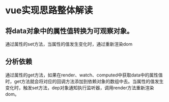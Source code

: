 # vue实现思路整体解读
## 将data对象中的属性值转换为可观察对象。
通过属性的set方法，当属性的值发生变化时，通过重新渲染dom

## 分析依赖
通过属性的get方法，如果在render、watch、computed中获取data中的属性值时，get方法就会将对应的回调方法添加到依赖对象的数组中去。当属性的值发生变化时，触发set方法，dep对象通知执行监听器，调用render方法重新渲染dom。

